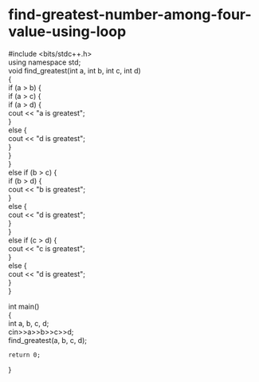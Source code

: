 # find-greatest-number-among-four-value-using-loop


#include <bits/stdc++.h>  
using namespace std;  
void find_greatest(int a, int b, int c, int d)  
{  
    if (a > b) {  
        if (a > c) {  
            if (a > d) {  
                cout << "a is greatest";  
            }  
            else {  
                cout << "d is greatest";  
            }  
        }  
    }  
    else if (b > c) {  
        if (b > d) {  
            cout << "b is greatest";  
        }  
        else {  
            cout << "d is greatest";  
        }  
    }  
    else if (c > d) {  
        cout << "c is greatest";  
    }  
    else {  
        cout << "d is greatest";  
    }  
}  
  
int main()  
{  
    int a, b, c, d;  
    cin>>a>>b>>c>>d;  
    find_greatest(a, b, c, d);  
  
    return 0;  
}  
